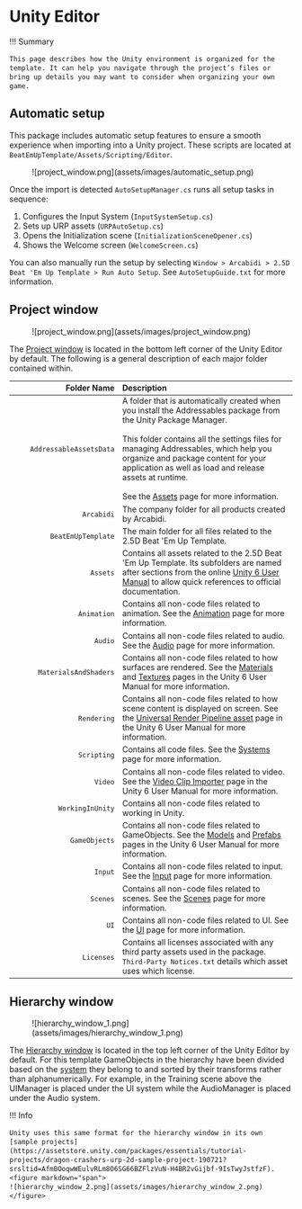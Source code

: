 # Unity Editor

!!! Summary

    This page describes how the Unity environment is organized for the template. It can help you navigate through the project’s files or bring up details you may want to consider when organizing your own game.

## Automatic setup

This package includes automatic setup features to ensure a smooth experience when importing into a Unity project. These scripts are located at `BeatEmUpTemplate/Assets/Scripting/Editor`.

<figure markdown="span">
    ![project_window.png](assets/images/automatic_setup.png)
</figure>

Once the import is detected `AutoSetupManager.cs` runs all setup tasks in sequence:

1. Configures the Input System (`InputSystemSetup.cs`)
2. Sets up URP assets (`URPAutoSetup.cs`)
3. Opens the Initialization scene (`InitializationSceneOpener.cs`)
4. Shows the Welcome screen (`WelcomeScreen.cs`)

You can also manually run the setup by selecting `Window > Arcabidi > 2.5D Beat 'Em Up Template > Run Auto Setup`. See `AutoSetupGuide.txt` for more information.

## Project window

<figure markdown="span">
    ![project_window.png](assets/images/project_window.png)
</figure>

The [Project window](https://docs.unity3d.com/Manual/ProjectView.html) is located in the bottom left corner of the Unity Editor by default. The following is a general description of each major folder contained within.

| <div style="width:180px" /> Folder Name | Description                          |
| ---------------: | :----------------------------------- |
| `AddressableAssetsData`            | A folder that is automatically created when you install the Addressables package from the Unity Package Manager.<br><br>This folder contains all the settings files for managing Addressables, which help you organize and package content for your application as well as load and release assets at runtime.<br><br>See the [Assets](assets.md#addressableassetsdata-folder) page for more information. |
| `Arcabidi`            |  The company folder for all products created by Arcabidi. |
| `BeatEmUpTemplate`            | The main folder for all files related to the 2.5D Beat 'Em Up Template. |
| `Assets`            | Contains all assets related to the 2.5D Beat 'Em Up Template. Its subfolders are named after sections from the online [Unity 6 User Manual](https://docs.unity3d.com/6000.0/Documentation/Manual/UnityManual.html) to allow quick references to official documentation.  |
| `Animation`            | Contains all non-code files related to animation. See the [Animation](systems/animation.md#animation-folder) page for more information. |
| `Audio`            | Contains all non-code files related to audio. See the [Audio](systems/audio.md#audio-folder) page for more information. |
| `MaterialsAndShaders`            | Contains all non-code files related to how surfaces are rendered. See the [Materials](https://docs.unity3d.com/Manual/Materials.html) and [Textures](https://docs.unity3d.com/Manual/Textures-landing.html) pages in the Unity 6 User Manual for more information. |
| `Rendering`            | Contains all non-code files related to how scene content is displayed on screen. See the [Universal Render Pipeline asset](https://docs.unity3d.com/Manual/urp/urp-asset-and-renderer.html) page in the Unity 6 User Manual for more information. |
| `Scripting`            | Contains all code files. See the [Systems](systems/index.md#scripting-folder) page for more information. |
| `Video`            | Contains all non-code files related to video. See the [Video Clip Importer](https://docs.unity3d.com/Manual/class-VideoClip.html) page in the Unity 6 User Manual for more information.|
| `WorkingInUnity`            | Contains all non-code files related to working in Unity. |
| `GameObjects`            | Contains all non-code files related to GameObjects. See the [Models](https://docs.unity3d.com/Manual/models.html) and [Prefabs](https://docs.unity3d.com/Manual/Prefabs.html) pages in the Unity 6 User Manual for more information. |
| `Input`            | Contains all non-code files related to input. See the [Input](systems/input.md#input-folder) page for more information.|
| `Scenes`            | Contains all non-code files related to scenes. See the [Scenes](scenes.md) page for more information. |
| `UI`            | Contains all non-code files related to UI. See the [UI](systems/ui.md#ui-folder) page for more information.|
| `Licenses`            | Contains all licenses associated with any third party assets used in the package. `Third-Party Notices.txt` details which asset uses which license. |

## Hierarchy window

<figure markdown="span">
    ![hierarchy_window_1.png](assets/images/hierarchy_window_1.png)
</figure>

The [Hierarchy window](https://docs.unity3d.com/Manual/Hierarchy.html) is located in the top left corner of the Unity Editor by default. For this template GameObjects in the hierarchy have been divided based on the [system](systems/index.md) they belong to and sorted by their transforms rather than alphanumerically. For example, in the Training scene above the UIManager is placed under the UI system while the AudioManager is placed under the Audio system.

!!! Info

    Unity uses this same format for the hierarchy window in its own [sample projects](https://assetstore.unity.com/packages/essentials/tutorial-projects/dragon-crashers-urp-2d-sample-project-190721?srsltid=AfmBOoqwWEulvRLm8O6SG66BZFlzVuN-H4BR2vGijbf-9IsTwyJstfzF). <figure markdown="span">
    ![hierarchy_window_2.png](assets/images/hierarchy_window_2.png)</figure>